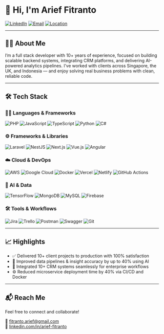# 👋 Hi, I'm Arief Fitranto

[![LinkedIn](https://img.shields.io/badge/LinkedIn-arief--fitranto-blue?logo=linkedin)](https://www.linkedin.com/in/arief-fitranto)
[![Email](https://img.shields.io/badge/email-fitranto.arief%40gmail.com-red?logo=gmail)](mailto:fitranto.arief@gmail.com)
[![Location](https://img.shields.io/badge/Based%20in-Yogyakarta-green)](https://maps.google.com/?q=Yogyakarta)

---

## 🧑‍💻 About Me

I’m a full stack developer with 10+ years of experience, focused on building scalable backend systems, integrating CRM platforms, and delivering AI-powered analytics pipelines. I've worked with clients across Singapore, the UK, and Indonesia — and enjoy solving real business problems with clean, reliable code.

---

## 🛠 Tech Stack

### 👨‍💻 Languages & Frameworks
![PHP](https://img.shields.io/badge/PHP-777BB4?style=for-the-badge&logo=php&logoColor=white)
![JavaScript](https://img.shields.io/badge/JavaScript-F7DF1E?style=for-the-badge&logo=javascript&logoColor=black)
![TypeScript](https://img.shields.io/badge/TypeScript-3178C6?style=for-the-badge&logo=typescript&logoColor=white)
![Python](https://img.shields.io/badge/Python-3776AB?style=for-the-badge&logo=python&logoColor=white)
![C#](https://img.shields.io/badge/C%23-239120?style=for-the-badge&logo=c-sharp&logoColor=white)

### ⚙️ Frameworks & Libraries
![Laravel](https://img.shields.io/badge/Laravel-F55247?style=for-the-badge&logo=laravel&logoColor=white)
![NestJS](https://img.shields.io/badge/NestJS-E0234E?style=for-the-badge&logo=nestjs&logoColor=white)
![Next.js](https://img.shields.io/badge/Next.js-000000?style=for-the-badge&logo=nextdotjs&logoColor=white)
![Vue.js](https://img.shields.io/badge/Vue.js-42B883?style=for-the-badge&logo=vue.js&logoColor=white)
![Angular](https://img.shields.io/badge/Angular-DD0031?style=for-the-badge&logo=angular&logoColor=white)

### ☁️ Cloud & DevOps
![AWS](https://img.shields.io/badge/AWS-232F3E?style=for-the-badge&logo=amazon-aws&logoColor=white)
![Google Cloud](https://img.shields.io/badge/Google_Cloud-4285F4?style=for-the-badge&logo=google-cloud&logoColor=white)
![Docker](https://img.shields.io/badge/Docker-2496ED?style=for-the-badge&logo=docker&logoColor=white)
![Vercel](https://img.shields.io/badge/Vercel-000000?style=for-the-badge&logo=vercel&logoColor=white)
![Netlify](https://img.shields.io/badge/Netlify-00C7B7?style=for-the-badge&logo=netlify&logoColor=white)
![GitHub Actions](https://img.shields.io/badge/GitHub_Actions-2088FF?style=for-the-badge&logo=github-actions&logoColor=white)

### 🧠 AI & Data
![TensorFlow](https://img.shields.io/badge/TensorFlow-FF6F00?style=for-the-badge&logo=tensorflow&logoColor=white)
![MongoDB](https://img.shields.io/badge/MongoDB-47A248?style=for-the-badge&logo=mongodb&logoColor=white)
![MySQL](https://img.shields.io/badge/MySQL-4479A1?style=for-the-badge&logo=mysql&logoColor=white)
![Firebase](https://img.shields.io/badge/Firebase-FFCA28?style=for-the-badge&logo=firebase&logoColor=black)

### 🛠 Tools & Workflows
![Jira](https://img.shields.io/badge/Jira-0052CC?style=for-the-badge&logo=jira&logoColor=white)
![Trello](https://img.shields.io/badge/Trello-0079BF?style=for-the-badge&logo=trello&logoColor=white)
![Postman](https://img.shields.io/badge/Postman-FF6C37?style=for-the-badge&logo=postman&logoColor=white)
![Swagger](https://img.shields.io/badge/Swagger-85EA2D?style=for-the-badge&logo=swagger&logoColor=black)
![Git](https://img.shields.io/badge/Git-F05032?style=for-the-badge&logo=git&logoColor=white)

---

## 📈 Highlights

- ✅ Delivered 10+ client projects to production with 100% satisfaction
- 🚀 Improved data pipelines & insight accuracy by up to 40% using AI
- 🔁 Integrated 10+ CRM systems seamlessly for enterprise workflows
- ⚙️ Reduced microservice deployment time by 40% via CI/CD and Docker

---

## 📬 Reach Me

Feel free to connect and collaborate!

📧 [fitranto.arief@gmail.com](mailto:fitranto.arief@gmail.com)  
🔗 [linkedin.com/in/arief-fitranto](https://www.linkedin.com/in/arief-fitranto)
